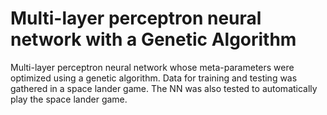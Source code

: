 # Multi-layer perceptron neural network with a Genetic Algorithm
Multi-layer perceptron neural network whose meta-parameters were optimized using a genetic algorithm. Data for training and testing was gathered in a space lander game. The NN was also tested to automatically play the space lander game.
